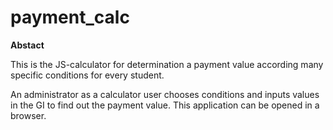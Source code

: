 # payment_calc

**Abstact**

This is the JS-calculator for determination a payment value according many specific conditions for every student.

An administrator as a calculator user chooses conditions and inputs values in the GI to find out the payment value. This application can be opened in a browser.

